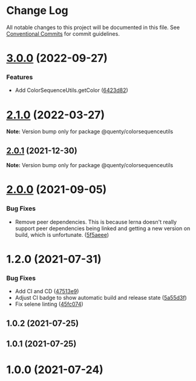 # Change Log

All notable changes to this project will be documented in this file.
See [Conventional Commits](https://conventionalcommits.org) for commit guidelines.

# [3.0.0](https://github.com/Quenty/NevermoreEngine/compare/@quenty/colorsequenceutils@2.1.0...@quenty/colorsequenceutils@3.0.0) (2022-09-27)


### Features

* Add ColorSequenceUtils.getColor ([6423d82](https://github.com/Quenty/NevermoreEngine/commit/6423d829816df56d99e0cfd2b61d04b12ebc5226))





# [2.1.0](https://github.com/Quenty/NevermoreEngine/compare/@quenty/colorsequenceutils@2.0.1...@quenty/colorsequenceutils@2.1.0) (2022-03-27)

**Note:** Version bump only for package @quenty/colorsequenceutils





## [2.0.1](https://github.com/Quenty/NevermoreEngine/compare/@quenty/colorsequenceutils@2.0.0...@quenty/colorsequenceutils@2.0.1) (2021-12-30)

**Note:** Version bump only for package @quenty/colorsequenceutils





# [2.0.0](https://github.com/Quenty/NevermoreEngine/compare/@quenty/colorsequenceutils@1.2.0...@quenty/colorsequenceutils@2.0.0) (2021-09-05)


### Bug Fixes

* Remove peer dependencies. This is because lerna doesn't really support peer dependencies being linked and getting a new version on build, which is unfortunate. ([5f5aeee](https://github.com/Quenty/NevermoreEngine/commit/5f5aeeea8de9975435309e53679f0ef7064f9dd0))





# 1.2.0 (2021-07-31)


### Bug Fixes

* Add CI and CD ([47513e9](https://github.com/Quenty/NevermoreEngine/commit/47513e9b568162707534af132396dd8756947dd3))
* Adjust CI badge to show automatic build and release state ([5a55d3f](https://github.com/Quenty/NevermoreEngine/commit/5a55d3f19bf8d66a760d67da9b56ed47fab74656))
* Fix selene linting ([45fc074](https://github.com/Quenty/NevermoreEngine/commit/45fc07489ee59127ac6582689f19a0e87c1e5b5a))



## 1.0.2 (2021-07-25)



## 1.0.1 (2021-07-25)



# 1.0.0 (2021-07-24)
